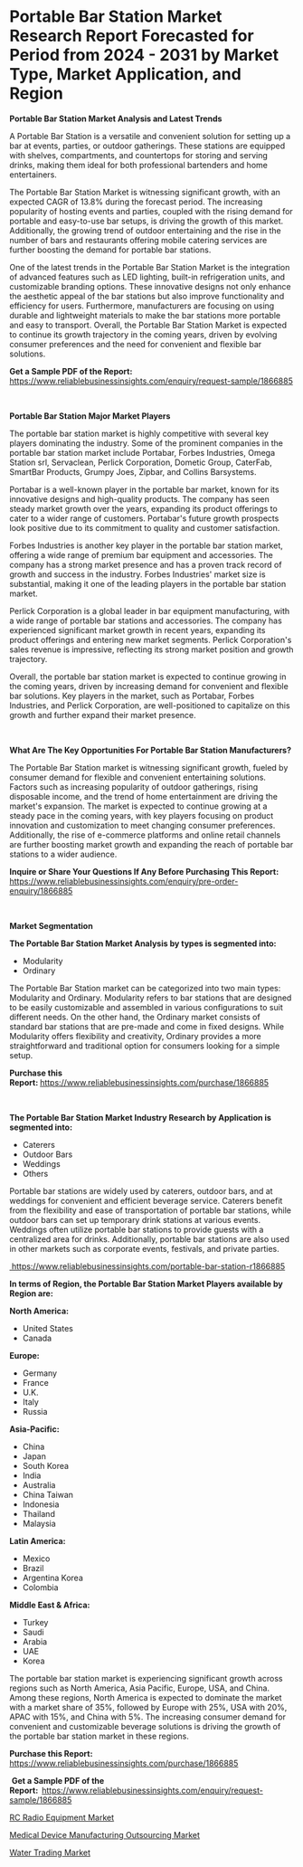 <p><h1>Portable Bar Station Market Research Report Forecasted for Period from 2024 -  2031 by Market Type, Market Application, and Region</h1></p><p><strong>Portable Bar Station Market Analysis and Latest Trends</strong></p>
<p><p>A Portable Bar Station is a versatile and convenient solution for setting up a bar at events, parties, or outdoor gatherings. These stations are equipped with shelves, compartments, and countertops for storing and serving drinks, making them ideal for both professional bartenders and home entertainers.</p><p>The Portable Bar Station Market is witnessing significant growth, with an expected CAGR of 13.8% during the forecast period. The increasing popularity of hosting events and parties, coupled with the rising demand for portable and easy-to-use bar setups, is driving the growth of this market. Additionally, the growing trend of outdoor entertaining and the rise in the number of bars and restaurants offering mobile catering services are further boosting the demand for portable bar stations.</p><p>One of the latest trends in the Portable Bar Station Market is the integration of advanced features such as LED lighting, built-in refrigeration units, and customizable branding options. These innovative designs not only enhance the aesthetic appeal of the bar stations but also improve functionality and efficiency for users. Furthermore, manufacturers are focusing on using durable and lightweight materials to make the bar stations more portable and easy to transport. Overall, the Portable Bar Station Market is expected to continue its growth trajectory in the coming years, driven by evolving consumer preferences and the need for convenient and flexible bar solutions.</p></p>
<p><strong>Get a Sample PDF of the Report:&nbsp;</strong> <a href="https://www.reliablebusinessinsights.com/enquiry/request-sample/1866885">https://www.reliablebusinessinsights.com/enquiry/request-sample/1866885</a></p>
<p>&nbsp;</p>
<p><strong>Portable Bar Station Major Market Players</strong></p>
<p><p>The portable bar station market is highly competitive with several key players dominating the industry. Some of the prominent companies in the portable bar station market include Portabar, Forbes Industries, Omega Station srl, Servaclean, Perlick Corporation, Dometic Group, CaterFab, SmartBar Products, Grumpy Joes, Zipbar, and Collins Barsystems.</p><p>Portabar is a well-known player in the portable bar market, known for its innovative designs and high-quality products. The company has seen steady market growth over the years, expanding its product offerings to cater to a wider range of customers. Portabar's future growth prospects look positive due to its commitment to quality and customer satisfaction.</p><p>Forbes Industries is another key player in the portable bar station market, offering a wide range of premium bar equipment and accessories. The company has a strong market presence and has a proven track record of growth and success in the industry. Forbes Industries' market size is substantial, making it one of the leading players in the portable bar station market.</p><p>Perlick Corporation is a global leader in bar equipment manufacturing, with a wide range of portable bar stations and accessories. The company has experienced significant market growth in recent years, expanding its product offerings and entering new market segments. Perlick Corporation's sales revenue is impressive, reflecting its strong market position and growth trajectory.</p><p>Overall, the portable bar station market is expected to continue growing in the coming years, driven by increasing demand for convenient and flexible bar solutions. Key players in the market, such as Portabar, Forbes Industries, and Perlick Corporation, are well-positioned to capitalize on this growth and further expand their market presence.</p></p>
<p>&nbsp;</p>
<p><strong>What Are The Key Opportunities For Portable Bar Station Manufacturers?</strong></p>
<p><p>The Portable Bar Station market is witnessing significant growth, fueled by consumer demand for flexible and convenient entertaining solutions. Factors such as increasing popularity of outdoor gatherings, rising disposable income, and the trend of home entertainment are driving the market's expansion. The market is expected to continue growing at a steady pace in the coming years, with key players focusing on product innovation and customization to meet changing consumer preferences. Additionally, the rise of e-commerce platforms and online retail channels are further boosting market growth and expanding the reach of portable bar stations to a wider audience.</p></p>
<p><strong>Inquire or Share Your Questions If Any Before Purchasing This Report:</strong> <a href="https://www.reliablebusinessinsights.com/enquiry/pre-order-enquiry/1866885">https://www.reliablebusinessinsights.com/enquiry/pre-order-enquiry/1866885</a></p>
<p>&nbsp;</p>
<p><strong>Market Segmentation</strong></p>
<p><strong>The Portable Bar Station Market Analysis by types is segmented into:</strong></p>
<p><ul><li>Modularity</li><li>Ordinary</li></ul></p>
<p><p>The Portable Bar Station market can be categorized into two main types: Modularity and Ordinary. Modularity refers to bar stations that are designed to be easily customizable and assembled in various configurations to suit different needs. On the other hand, the Ordinary market consists of standard bar stations that are pre-made and come in fixed designs. While Modularity offers flexibility and creativity, Ordinary provides a more straightforward and traditional option for consumers looking for a simple setup.</p></p>
<p><strong>Purchase this Report:&nbsp;</strong><a href="https://www.reliablebusinessinsights.com/purchase/1866885">https://www.reliablebusinessinsights.com/purchase/1866885</a></p>
<p>&nbsp;</p>
<p><strong>The Portable Bar Station Market Industry Research by Application is segmented into:</strong></p>
<p><ul><li>Caterers</li><li>Outdoor Bars</li><li>Weddings</li><li>Others</li></ul></p>
<p><p>Portable bar stations are widely used by caterers, outdoor bars, and at weddings for convenient and efficient beverage service. Caterers benefit from the flexibility and ease of transportation of portable bar stations, while outdoor bars can set up temporary drink stations at various events. Weddings often utilize portable bar stations to provide guests with a centralized area for drinks. Additionally, portable bar stations are also used in other markets such as corporate events, festivals, and private parties.</p></p>
<p><a href="https://www.reliablebusinessinsights.com/portable-bar-station-r1866885">&nbsp;https://www.reliablebusinessinsights.com/portable-bar-station-r1866885</a></p>
<p><strong>In terms of Region, the Portable Bar Station Market Players available by Region are:</strong></p>
<p>
    <p> <strong> North America: </strong>
        <ul>
            <li>United States</li>
            <li>Canada</li>
        </ul>
        </p> 
    <p> <strong> Europe: </strong>
        <ul>
            <li>Germany</li>
            <li>France</li>
            <li>U.K.</li>
            <li>Italy</li>
            <li>Russia</li>
        </ul>
        </p> 
    <p> <strong> Asia-Pacific: </strong>
        <ul>
            <li>China</li>
            <li>Japan</li>
            <li>South Korea</li>
            <li>India</li>
            <li>Australia</li>
            <li>China Taiwan</li>
            <li>Indonesia</li>
            <li>Thailand</li>
            <li>Malaysia</li>
        </ul>
        </p> 
    <p> <strong> Latin America: </strong>
        <ul>
            <li>Mexico</li>
            <li>Brazil</li>
            <li>Argentina Korea</li>
            <li>Colombia</li>
        </ul>
        </p> 
    <p> <strong> Middle East & Africa: </strong>
        <ul>
            <li>Turkey</li>
            <li>Saudi</li>
            <li>Arabia</li>
            <li>UAE</li>
            <li>Korea</li>
        </ul>
    </p>
    </p>
<p><p>The portable bar station market is experiencing significant growth across regions such as North America, Asia Pacific, Europe, USA, and China. Among these regions, North America is expected to dominate the market with a market share of 35%, followed by Europe with 25%, USA with 20%, APAC with 15%, and China with 5%. The increasing consumer demand for convenient and customizable beverage solutions is driving the growth of the portable bar station market in these regions.</p></p>
<p><strong>Purchase this Report: </strong><a href="https://www.reliablebusinessinsights.com/purchase/1866885">https://www.reliablebusinessinsights.com/purchase/1866885</a></p>
<p>&nbsp;<strong>Get a Sample PDF of the Report:&nbsp;&nbsp;</strong><a href="https://www.reliablebusinessinsights.com/enquiry/request-sample/1866885">https://www.reliablebusinessinsights.com/enquiry/request-sample/1866885</a></p>
<p><strong></strong></p>
<p><p><a href="https://github.com/vimar16th/Market-Research-Report-List-5/blob/main/rc-radio-equipment-market.md">RC Radio Equipment Market</a></p><p><a href="https://www.linkedin.com/pulse/medical-device-manufacturing-outsourcing-market-forecasts-trends-tb1rf?trackingId=M0cO%2FeNM3z4A1zKQ6y3pog%3D%3D">Medical Device Manufacturing Outsourcing Market</a></p><p><a href="https://www.linkedin.com/pulse/water-trading-market-report-product-type-long-term-leasesshort-term-apauf?trackingId=Zz76aXqVd1zIB7NdG8v73g%3D%3D">Water Trading Market</a></p></p>
